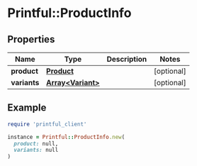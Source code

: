 # Printful::ProductInfo

## Properties

| Name | Type | Description | Notes |
| ---- | ---- | ----------- | ----- |
| **product** | [**Product**](Product.md) |  | [optional] |
| **variants** | [**Array&lt;Variant&gt;**](Variant.md) |  | [optional] |

## Example

```ruby
require 'printful_client'

instance = Printful::ProductInfo.new(
  product: null,
  variants: null
)
```

